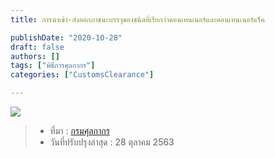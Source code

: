 ```yaml
---
title: การนำเข้า-ส่งออกภาชนะบรรจุของชนิดที่เรียกว่าคอนเทนเนอร์และคอนเทนเนอร์แร็ค

publishDate: "2020-10-28"
draft: false
authors: []
tags: ["พิธีการศุลกากร"]
categories: ["CustomsClearance"]

---
```


![](../talk/clearance/img/clearance-02.png)


> - ที่มา : [กรมศุลกากร](http://ccc.customs.go.th/cont_strc_faq.php?current_id=14232a32414b505e4f&left_menu=interesting_article)  
> - วันที่ปรับปรุงล่าสุด : 28 ตุลาคม 2563  
